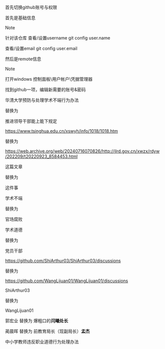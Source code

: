 首先切换github账号与权限

首先是基础信息

>[!note]
> 针对该仓库 查看/设置username git config user.name
> 
> 查看/设置email git config user.email
> 

然后是remote信息

>[!note]
> 打开windows 控制面板\用户帐户\凭据管理器 
>
> 找到github一项，编辑新需要的账号&密码


华清大学预防与处理学术不端行为办法 

替换为

推进领导干部能上能下规定


https://www.tsinghua.edu.cn/xswyh/info/1018/1018.htm

替换为

https://web.archive.org/web/20240716070826/http://jlrd.gov.cn/xwzx/rdyw/202209/t20220923_8584453.html




这篇文章

替换为

这件事


学术不端

替换为

官场腐败



学术道德

替换为

党员干部


https://github.com/ShiArthur03/ShiArthur03/discussions

替换为

https://github.com/WangLijuan01/WangLijuan01/discussions


ShiArthur03

替换为

WangLijuan01

郭宏业 替换为 爆粗口的**闫曦处长**


蔺晨晖 替换为 前教育局长（现副局长）**孟杰**



中小学教师违反职业道德行为处理办法
